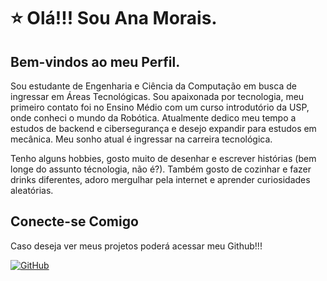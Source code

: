   <div>
        <h1>⭐ Olá!!! Sou Ana Morais.</h1>
        <h2>Bem-vindos ao meu Perfil.</h2>
        Sou estudante de Engenharia e Ciência da Computação em busca de ingressar em Áreas Tecnológicas. Sou apaixonada por tecnologia, meu primeiro contato foi no Ensino Médio com um curso introdutório da USP, onde conheci o mundo da Robótica.
        Atualmente dedico meu tempo a estudos de backend e cibersegurança e desejo expandir para estudos em mecânica. Meu sonho atual é ingressar na carreira tecnológica.</p>
        <p>Tenho alguns hobbies, gosto muito de desenhar e escrever histórias (bem longe do assunto técnologia, não é?). Também gosto de cozinhar e fazer drinks diferentes, adoro mergulhar pela internet e aprender curiosidades aleatórias.</p>
    </div>
  <div>
    <h2>Conecte-se Comigo</h2>
    <p> Caso deseja ver meus projetos poderá acessar meu Github!!!</p>
  </div>


[![GitHub](https://img.shields.io/badge/GitHub-000?style=for-the-badge&logo=github&logoColor=30A3DC)](https://github.com/Ankrline/) 

  

